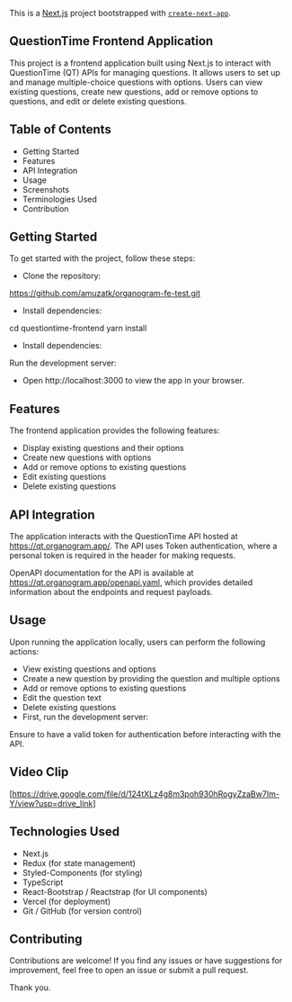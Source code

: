 
This is a [Next.js](https://nextjs.org/) project bootstrapped with [`create-next-app`](https://github.com/vercel/next.js/tree/canary/packages/create-next-app).

## QuestionTime Frontend Application

This project is a frontend application built using Next.js to interact with QuestionTime (QT) APIs for managing questions. It allows users to set up and manage multiple-choice questions with options. Users can view existing questions, create new questions, add or remove options to questions, and edit or delete existing questions.

## Table of Contents
- Getting Started
- Features
- API Integration
- Usage
- Screenshots
- Terminologies Used
- Contribution

## Getting Started

To get started with the project, follow these steps:

- Clone the repository:

https://github.com/amuzatk/organogram-fe-test.git

- Install dependencies:

cd questiontime-frontend
yarn install

- Install dependencies:

Run the development server:

- Open http://localhost:3000 to view the app in your browser.

## Features

The frontend application provides the following features:

- Display existing questions and their options
- Create new questions with options
- Add or remove options to existing questions
- Edit existing questions
- Delete existing questions

## API Integration

The application interacts with the QuestionTime API hosted at https://qt.organogram.app/. The API uses Token authentication, where a personal token is required in the header for making requests.

OpenAPI documentation for the API is available at https://qt.organogram.app/openapi.yaml, which provides detailed information about the endpoints and request payloads.

## Usage

Upon running the application locally, users can perform the following actions:

- View existing questions and options
- Create a new question by providing the question and multiple options
- Add or remove options to existing questions
- Edit the question text
- Delete existing questions
- First, run the development server:

Ensure to have a valid token for authentication before interacting with the API.

## Video Clip

[https://drive.google.com/file/d/124tXLz4g8m3poh930hRogyZzaBw7Im-Y/view?usp=drive_link]

## Technologies Used

- Next.js
- Redux (for state management)
- Styled-Components (for styling)
- TypeScript
- React-Bootstrap / Reactstrap (for UI components)
- Vercel (for deployment)
- Git / GitHub (for version control)

## Contributing

Contributions are welcome! If you find any issues or have suggestions for improvement, feel free to open an issue or submit a pull request.

Thank you.
